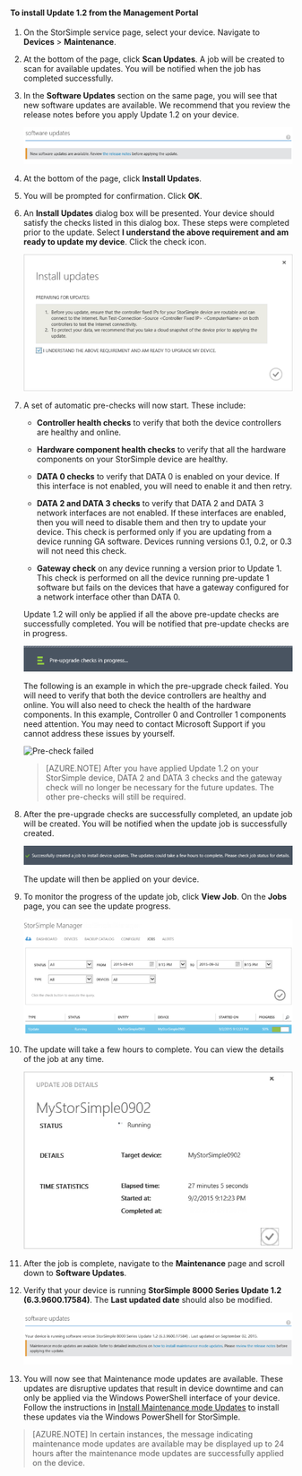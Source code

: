 <!--author=SharS last changed: 9/17/15-->

#### To install Update 1.2 from the Management Portal

1. On the StorSimple service page, select your device. Navigate to **Devices** > **Maintenance**.

2. At the bottom of the page, click **Scan Updates**. A job will be created to scan for available updates. You will be notified when the job has completed successfully.

3. In the **Software Updates** section on the same page, you will see that new software updates are available. We recommend that you review the release notes before you apply Update 1.2 on your device.

    ![Install software updates](./media/storsimple-install-update-via-portal/InstallUpdate12_11M.png)

4. At the bottom of the page, click **Install Updates**.

5. You will be prompted for confirmation. Click **OK**.

6. An **Install Updates** dialog box will be presented. Your device should satisfy the checks listed in this dialog box. These steps were completed prior to the update. Select **I understand the above requirement and am ready to update my device**. Click the check icon.

    ![Confirmation message](./media/storsimple-install-update-via-portal/InstallUpdate12_2M.png)

7. A set of automatic pre-checks will now start. These include:

	- **Controller health checks** to verify that both the device controllers are healthy and online.
	
	- **Hardware component health checks** to verify that all the hardware components on your StorSimple device are healthy.
	
	- **DATA 0 checks** to verify that DATA 0 is enabled on your device. If this interface is not enabled, you will need to enable it and then retry.
	
	- **DATA 2 and DATA 3 checks** to verify that DATA 2 and DATA 3 network interfaces are not enabled. If these interfaces are enabled, then you will need to disable them and then try to update your device. This check is performed only if you are updating from a device running GA software. Devices running versions 0.1, 0.2, or 0.3 will not need this check.
	
	- **Gateway check** on any device running a version prior to Update 1. This check is performed on all the device running pre-update 1 software but fails on the devices that have a gateway configured for a network interface other than DATA 0.
 
	Update 1.2 will only be applied if all the above pre-update checks are successfully completed. You will be notified that pre-update checks are in progress.
  
    ![Pre-check notification](./media/storsimple-install-update-via-portal/InstallUpdate12_3M.png)

    The following is an example in which the pre-upgrade check failed. You will need to verify that both the device controllers are healthy and online. You will also need to check the health of the hardware components. In this example, Controller 0 and Controller 1 components need attention. You may need to contact Microsoft Support if you cannot address these issues by yourself.

   	 ![Pre-check failed](./media/storsimple-install-update-via-portal/HCS_PreUpgradeChecksFailed-include.png)

	> [AZURE.NOTE] After you have applied Update 1.2 on your StorSimple device, DATA 2 and DATA 3 checks and the gateway check will no longer be necessary for the future updates. The other pre-checks will still be required.


8. After the pre-upgrade checks are successfully completed, an update job will be created. You will be notified when the update job is successfully created.
 
    ![Update job creation](./media/storsimple-install-update-via-portal/InstallUpdate12_44M.png)

    The update will then be applied on your device.
 
9. To monitor the progress of the update job, click **View Job**. On the **Jobs** page, you can see the update progress. 

    ![Update job progress](./media/storsimple-install-update-via-portal/InstallUpdate12_5M.png)

10. The update will take a few hours to complete. You can view the details of the job at any time.

    ![Update job details](./media/storsimple-install-update-via-portal/InstallUpdate12_6M.png)

11. After the job is complete, navigate to the **Maintenance** page and scroll down to **Software Updates**.

12. Verify that your device is running **StorSimple 8000 Series Update 1.2 (6.3.9600.17584)**. The **Last updated date** should also be modified.

    ![Maintenance page](./media/storsimple-install-update-via-portal/InstallUpdate12_10M.png)

13. You will now see that Maintenance mode updates are available. These updates are disruptive updates that result in device downtime and can only be applied via the Windows PowerShell interface of your device. Follow the instructions in [Install Maintenance mode Updates](storsimple-update-device.md#install-maintenance-mode-updates-via-windows-powershell-for-storsimple) to install these updates via the Windows PowerShell for StorSimple.

> [AZURE.NOTE] In certain instances, the message indicating maintenance mode updates are available may be displayed up to 24 hours after the maintenance mode updates are successfully applied on the device.  


